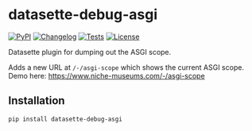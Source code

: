 # datasette-debug-asgi

[![PyPI](https://img.shields.io/pypi/v/datasette-debug-asgi.svg)](https://pypi.org/project/datasette-debug-asgi/)
[![Changelog](https://img.shields.io/github/v/release/simonw/datasette-debug-asgi?include_prereleases&label=changelog)](https://github.com/simonw/datasette-debug-asgi/releases)
[![Tests](https://github.com/simonw/datasette-debug-asgi/workflows/Test/badge.svg)](https://github.com/simonw/datasette-debug-asgi/actions?query=workflow%3ATest)
[![License](https://img.shields.io/badge/license-Apache%202.0-blue.svg)](https://github.com/simonw/datasette-debug-asgi/blob/main/LICENSE)

Datasette plugin for dumping out the ASGI scope.

Adds a new URL at `/-/asgi-scope` which shows the current ASGI scope. Demo here: https://www.niche-museums.com/-/asgi-scope

## Installation

    pip install datasette-debug-asgi
